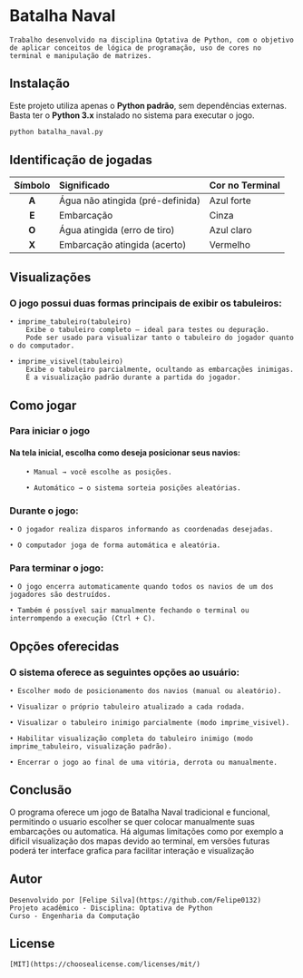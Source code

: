 # Batalha Naval

    Trabalho desenvolvido na disciplina Optativa de Python, com o objetivo de aplicar conceitos de lógica de programação, uso de cores no terminal e manipulação de matrizes.

## Instalação

Este projeto utiliza apenas o **Python padrão**, sem dependências externas.  
Basta ter o **Python 3.x** instalado no sistema para executar o jogo.

```bash
python batalha_naval.py
```

## Identificação de jogadas

| Símbolo | Significado                      | Cor no Terminal |
| :-----: | :------------------------------- | :-------------- |
|  **A**  | Água não atingida (pré-definida) | Azul forte      |
|  **E**  | Embarcação                       | Cinza           |
|  **O**  | Água atingida (erro de tiro)     | Azul claro      |
|  **X**  | Embarcação atingida (acerto)     | Vermelho        |

## Visualizações
    
### O jogo possui duas formas principais de exibir os tabuleiros:

    • imprime_tabuleiro(tabuleiro)
        Exibe o tabuleiro completo — ideal para testes ou depuração.
        Pode ser usado para visualizar tanto o tabuleiro do jogador quanto o do computador.

    • imprime_visivel(tabuleiro)
        Exibe o tabuleiro parcialmente, ocultando as embarcações inimigas.
        É a visualização padrão durante a partida do jogador.

## Como jogar

### Para iniciar o jogo

#### Na tela inicial, escolha como deseja posicionar seus navios:

        • Manual → você escolhe as posições.

        • Automático → o sistema sorteia posições aleatórias.

### Durante o jogo:

    • O jogador realiza disparos informando as coordenadas desejadas.

    • O computador joga de forma automática e aleatória.

### Para terminar o jogo:

    • O jogo encerra automaticamente quando todos os navios de um dos jogadores são destruídos.

    • Também é possível sair manualmente fechando o terminal ou interrompendo a execução (Ctrl + C).

## Opções oferecidas

### O sistema oferece as seguintes opções ao usuário:

    • Escolher modo de posicionamento dos navios (manual ou aleatório).

    • Visualizar o próprio tabuleiro atualizado a cada rodada.

    • Visualizar o tabuleiro inimigo parcialmente (modo imprime_visivel).

    • Habilitar visualização completa do tabuleiro inimigo (modo imprime_tabuleiro, visualização padrão).

    • Encerrar o jogo ao final de uma vitória, derrota ou manualmente.

## Conclusão

O programa oferece um jogo de Batalha Naval tradicional e funcional, permitindo o usuario escolher se quer colocar manualmente suas embarcações ou automatica.
Há algumas limitações como por exemplo a dificil visualização dos mapas devido ao terminal, em versões futuras poderá ter interface grafica para facilitar interação e visualização

## Autor

    Desenvolvido por [Felipe Silva](https://github.com/Felipe0132)
    Projeto acadêmico - Disciplina: Optativa de Python 
    Curso - Engenharia da Computação

## License

    [MIT](https://choosealicense.com/licenses/mit/)